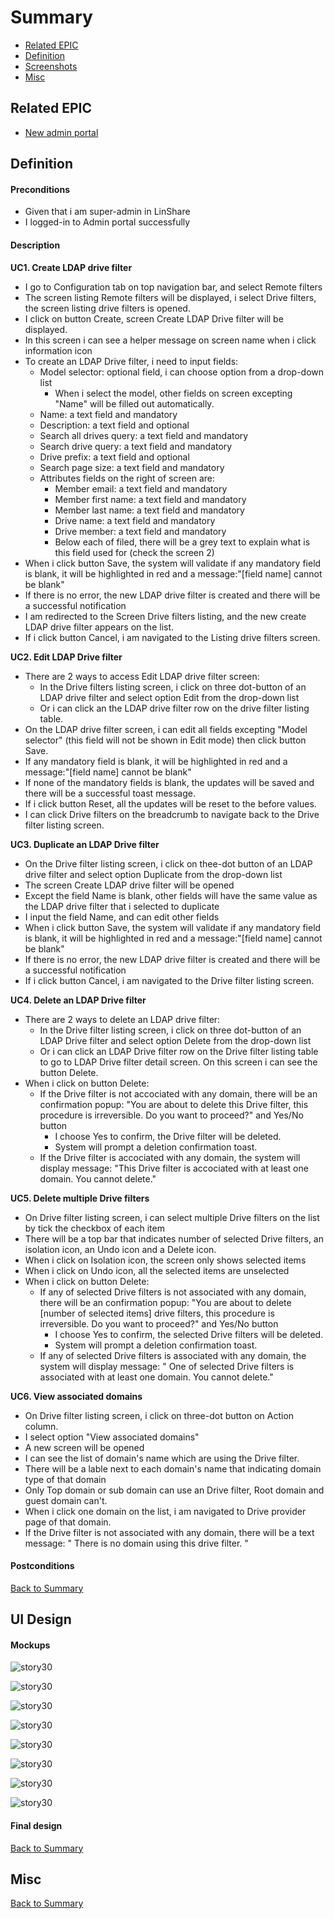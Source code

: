 # Summary

* [Related EPIC](#related-epic)
* [Definition](#definition)
* [Screenshots](#screenshots)
* [Misc](#misc)

## Related EPIC

* [New admin portal](./README.md)

## Definition

#### Preconditions

* Given that i am super-admin in LinShare 
* I logged-in to Admin portal successfully

#### Description

**UC1. Create LDAP drive filter**
- I go to Configuration tab on top navigation bar, and select Remote filters
- The screen listing Remote filters will be displayed, i select Drive filters, the screen listing drive filters is opened. 
- I click on button Create, screen Create LDAP Drive filter will be displayed.
- In this screen i can see a helper message on screen name when i click information icon
- To create an LDAP Drive filter, i need to input fields:
   - Model selector: optional field, i can choose option from a drop-down list
      - When i select the model, other fields on screen excepting "Name" will be filled out automatically.
   - Name: a text field and mandatory
   - Description: a text field and optional
   - Search all drives query: a text field and mandatory
   - Search drive query: a text field and mandatory
   - Drive prefix: a text field and optional
   - Search page size: a text field and mandatory
   - Attributes fields on the right of screen are:
      - Member email: a text field and mandatory
      - Member first name: a text field and mandatory
      - Member last name: a text field and mandatory
      - Drive name: a text field and mandatory
      - Drive member: a text field and mandatory
      - Below each of filed,  there will be a grey text to explain what is this field used for (check the screen 2)
- When i click button Save, the system will validate if any mandatory field is blank, it will be highlighted in red and a message:"[field name] cannot be blank"
- If there is no error, the new LDAP drive filter is created and there will be a successful notification
- I am redirected to the Screen Drive filters listing, and the new create LDAP drive filter appears on the list.
- If i click button Cancel, i am navigated to the Listing drive filters screen.

**UC2. Edit LDAP Drive filter**

- There are 2 ways to access Edit LDAP drive filter screen:
   - In the Drive filters listing screen, i click on three dot-button of an LDAP drive filter and select option Edit from the drop-down list
   - Or i can click an the LDAP drive filter row on the  drive filter listing table. 
- On the LDAP drive filter screen, i can edit all fields excepting "Model selector" (this field will not be shown in Edit mode) then click button Save.
- If any mandatory field is blank, it will be highlighted in red and a message:"[field name] cannot be blank"
- If none of the mandatory fields is  blank, the updates will be saved and there will be a successful toast message.
- If i click button Reset, all the updates will be reset to the before values.
- I can click Drive filters on the breadcrumb to navigate back to the Drive filter listing screen.

**UC3. Duplicate an LDAP Drive filter**

- On the Drive filter listing screen, i click on thee-dot button of an LDAP drive filter and select option Duplicate from the drop-down list 
- The screen Create LDAP drive filter will be opened
- Except the field Name is blank, other fields will have the same value as the LDAP drive filter that i selected to duplicate
- I input the field Name, and can edit other fields
- When i click button Save, the system will validate if any mandatory field is blank, it will be highlighted in red and a message:"[field name] cannot be blank"
- If there is no error, the new LDAP drive filter is created and there will be a successful notification
- If i click button Cancel, i am navigated to the Drive filter listing screen.

**UC4. Delete an LDAP Drive filter**

- There are 2 ways to delete an LDAP drive filter:
   - In the Drive filter listing screen, i click on three dot-button of an LDAP Drive filter  and select option Delete from the drop-down list
   - Or i can click an LDAP Drive filter row on the Drive filter listing table to go to LDAP Drive filter detail screen. On this screen i can see the button Delete.
- When i click on button Delete:
   - If the Drive filter is not accociated with any domain, there will be an confirmation popup: "You are about to delete this Drive filter, this procedure is irreversible. Do you want to proceed?" and Yes/No button
      - I choose Yes to confirm, the Drive filter will be deleted.
      - System will prompt a deletion confirmation toast.
   - If the Drive filter is accociated with any domain, the system will display message: "This Drive filter is accociated with at least one domain. You cannot delete."

**UC5. Delete multiple Drive filters**

- On Drive filter listing screen, i can select multiple Drive filters on the list by tick the checkbox of each item
- There will be a top bar that indicates number of selected Drive filters, an isolation icon, an Undo icon and a Delete icon. 
- When i click on Isolation icon, the screen only shows selected items 
- When i click on Undo icon, all the selected items are unselected 
- When i click on button Delete:
   - If any of selected Drive filters is not associated with any domain, there will be an confirmation popup: "You are about to delete [number of selected items] drive filters, this procedure is irreversible. Do you want to proceed?" and Yes/No button 
      - I choose Yes to confirm, the selected Drive filters will be deleted.
      - System will prompt a deletion confirmation toast.
   - If any of selected Drive filters is associated with any domain, the system will display message: " One of selected Drive filters is associated with at least one domain. You cannot delete."

**UC6. View associated domains**

- On Drive filter listing screen, i click on three-dot button on Action column.
- I select option "View associated domains"
- A new screen will be opened
- I can see the list of domain's name which are using the Drive filter. 
- There will be a lable next to each domain's name that indicating domain type of that domain
- Only Top domain or sub domain can use an Drive filter, Root domain and guest domain can't.
- When i click one domain on the list, i am navigated to Drive provider page of that domain. 
- If the Drive filter is not associated with any domain, there will be a text message: " There is no domain using this drive filter. "

#### Postconditions


[Back to Summary](#summary)

## UI Design

#### Mockups

![story30](./mockups/30.1.png)

![story30](./mockups/30.2.png)

![story30](./mockups/30.3.png)

![story30](./mockups/30.4.png)

![story30](./mockups/30.5.png)

![story30](./mockups/30.6.png)

![story30](./mockups/30.7.png)

![story30](./mockups/30.8.png)

#### Final design

[Back to Summary](#summary)
## Misc

[Back to Summary](#summary)
